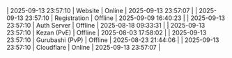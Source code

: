 | 2025-09-13 23:57:10 | Website | Online | 2025-09-13 23:57:07 |
| 2025-09-13 23:57:10 | Registration | Offline | 2025-09-09 16:40:23 |
| 2025-09-13 23:57:10 | Auth Server | Offline | 2025-08-18 09:33:31 |
| 2025-09-13 23:57:10 | Kezan (PvE) | Offline | 2025-08-03 17:58:02 |
| 2025-09-13 23:57:10 | Gurubashi (PvP) | Offline | 2025-08-23 21:44:06 |
| 2025-09-13 23:57:10 | Cloudflare | Online | 2025-09-13 23:57:07 |
